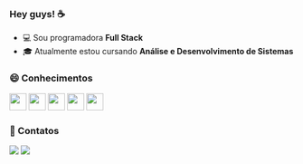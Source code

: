 ### Hey guys! ☕

- 💻 Sou programadora **Full Stack**
- 🎓 Atualmente estou cursando **Análise e Desenvolvimento de Sistemas**
  
### 😄 Conhecimentos

  <div style= "display: inline">
  <img width='30' height='30' src="https://cdn.jsdelivr.net/gh/devicons/devicon/icons/javascript/javascript-plain.svg"/>
  <img width='30' height='30' src="https://cdn.jsdelivr.net/gh/devicons/devicon/icons/postgresql/postgresql-original-wordmark.svg"/>
  <img width='30' height='30' src="https://cdn.jsdelivr.net/gh/devicons/devicon/icons/css3/css3-original.svg" />
  <img width='30' height='30' src="https://cdn.jsdelivr.net/gh/devicons/devicon/icons/html5/html5-original.svg" />    
  <img width='30' height='30' src="https://cdn.jsdelivr.net/gh/devicons/devicon/icons/mysql/mysql-original.svg" />
  </div>

<h3>💬 Contatos</h3>
  <div style= "display: inline">
  <a href= "https://www.linkedin.com/in/kaylanne-santos-705ab9267/"><img src="https://img.shields.io/badge/linkedin-%230077B5.svg?style=for-the-badge&logo=linkedin&logoColor=white"></a>
  <a href = "mailto:contato@mendeskaylanne1@gmail.com"><img loading="lazy" src="https://img.shields.io/badge/Gmail-D14836?style=for-the-badge&logo=gmail&logoColor=white" target="_blank"></a>
  </div>
